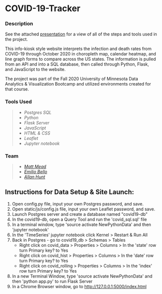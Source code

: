 # COVID-19-Tracker

### Description
See the attached [presentation](https://github.com/arhunt/COVID-19_info-kiosk/blob/main/project-overview.pdf) for a view of all of the steps and tools used in the project.

This info-kiosk style website interprets the infection and death rates from COVID-19 through October 2020 in choropleth map, calendar heatmap, and line graph forms to compare across the US states.  The information is pulled from an API and into a SQL database, then called through Python, Flask, and JavaScript to the website.

The project was part of the Fall 2020 University of Minnesota Data Analytics & Visualization Bootcamp and utilized environments created for that course.

### Tools Used
> * _Postgres SQL_
> * _Python_
> * _Flask Server_
> * _JavaScript_
> * _HTML & CSS_
> * _Leaflet_
> * _Jupyter notebook_

### Team
> * [_Matt Mead_](https://www.linkedin.com/in/mattmeadmpls/)
> * [_Emilio Bello_](https://www.linkedin.com/in/emilio-bello-09938760/)
> * [_Allan Hunt_](https://www.linkedin.com/in/allanrhunt/)

## Instructions for Data Setup & Site Launch:
1. Open config.py file, input your own Postgres password, and save.
2. Open static/js/config.js file, input your own Leaflet password, and save.
3. Launch Postgres server and create a database named "covid19-db"
4. In the covid19-db, open a Query Tool and run the 'covid_sql.sql' file
5. In a terminal window, type 'source activate NewPythonData' and then 'jupyter notebook'
6. In the 'TimeSeries' jupyter notebook click Kernel > Restart & Run All
7. Back in Postgres - go to covid19_db > Schemas > Tables
    * Right click on covid_data > Properties > Columns > In the 'state' row turn Primary key? to Yes
    * Right click on covid_hist > Properties > Columns > In the 'date' row turn Primary key? to Yes
    * Right click on covid_rolling > Properties > Columns > In the 'index' row turn Primary key? to Yes   
8. In a new Terminal Window, type 'source activate NewPythonData' and then 'python app.py' to run Flask Server
9. In a Chrome Browser window, go to http://127.0.0.1:5000/index.html

